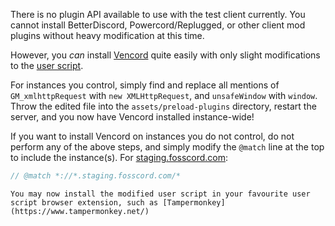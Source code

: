 There is no plugin API available to use with the test client currently.
You cannot install BetterDiscord, Powercord/Replugged, or other client mod plugins without heavy modification at this time.

However, you _can_ install [Vencord](https://github.com/Vendicated/Vencord)
quite easily with only slight modifications to the [user script](https://github.com/Vendicated/Vencord#installing-on-browser).

For instances you control, simply find and replace all mentions of `GM_xmlhttpRequest` with `new XMLHttpRequest`, and `unsafeWindow` with `window`.
Throw the edited file into the `assets/preload-plugins` directory, restart the server, and you now have Vencord installed instance-wide!

If you want to install Vencord on instances you do not control, do not perform any of the above steps, and simply modify
the `@match` line at the top to include the instance(s). For [staging.fosscord.com](https://staging.fosscord.com):

```js
// @match *://*.staging.fosscord.com/*
```

    You may now install the modified user script in your favourite user script browser extension, such as [Tampermonkey](https://www.tampermonkey.net/)
